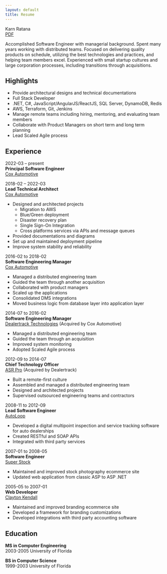 ```yaml
---
layout: default
title: Resume
---
```


Karn Ratana  
[PDF](../assets/resume.pdf)  


Accomplished Software Engineer with managerial background.   Spent many years working with distributed teams.  Focused on delivering quality products on schedule, utilizing the best technologies and practices, and helping team members excel.  Experienced with small startup cultures and large corporation processes, including transitions through acquisitions.


## Highlights
- Provide architectural designs and technical documentations 
- Full Stack Developer
- .NET, C#, JavaScript/AngularJS/ReactJS, SQL Server, DynamoDB, Redis
- AWS, Terraform, Git, Jenkins 
- Manage remote teams including hiring, mentoring, and evaluating team members
- Collaborate with Product Managers on short term and long term planning
- Lead Scaled Agile process


## Experience
2022-03 – present  
**Principal Software Engineer**  
[Cox Automotive](https://www.coxautoinc.com/)  


2018-02 – 2022-03  
**Lead Technical Architect**  
[Cox Automotive](https://www.coxautoinc.com/)  
- Designed and architected projects
    - Migration to AWS
    - Blue/Green deployment
    - Disaster recovery plan
    - Single Sign-On Integration
    - Cross platforms services via APIs and message queues
- Provided documentations and diagrams
- Set up and maintained deployment pipeline
- Improve system stability and reliability
   
2016-02 to 2018-02  
**Software Engineering Manager**  
[Cox Automotive](https://www.coxautoinc.com/)  
- Managed a distributed engineering team
- Guided the team through another acquisition 
- Collaborated with product managers
- Scaled up the applications
- Consolidated DMS integrations 
- Moved business logic from database layer into application layer

2014-07 to 2016-02  
**Software Engineering Manager**  
[Dealertrack Technologies](https://www.dealertrack.com) (Acquired by Cox Automotive)
- Managed a distributed engineering team 
- Guided the team through an acquisition 
- Improved system monitoring
- Adopted Scaled Agile process

2012-09 to 2014-07  
**Chief Technology Officer**  
[ASR Pro](https://www.asrpro.com) (Acquired by Dealertrack)  
- Built a remote-first culture
- Assembled and managed a distributed engineering team
- Designed and architected projects
- Supervised outsourced engineering teams and contractors

2008-11 to 2012-09  
**Lead Software Engineer**  
[AutoLoop](https://www.autoloop.com)  
- Developed a digital multipoint inspection and service tracking software for auto dealerships
- Created RESTful and SOAP APIs
- Integrated with third party services

2007-01 to 2008-05  
**Software Engineer**  
[Super Stock](https://www.superstock.com)  
- Maintained and improved stock photography ecommerce site
- Updated web application from classic ASP to ASP .NET

2005-05 to 2007-01  
**Web Developer**  
[Clayton Kendall](https://www.claytonkendall.com)
- Maintained and improved branding ecommerce site 
- Developed a framework for branding customizations
- Developed integrations with third party accounting software


## Education
**MS in Computer Engineering**  
2003-2005 University of Florida 

**BS in Computer Science**  
1999-2003 University of Florida 

